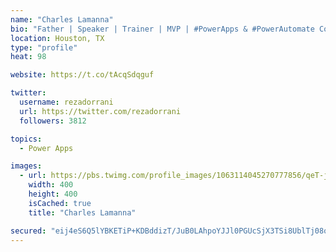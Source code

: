 ```yaml
---
name: "Charles Lamanna"
bio: "Father | Speaker | Trainer | MVP | #PowerApps & #PowerAutomate Community Super User | YouTuber Right-pointing triangle http://youtube.com/c/rezadorrani | Learn - Share - Clockwise rightwards and leftwards open circle arrows"
location: Houston, TX
type: "profile"
heat: 98

website: https://t.co/tAcqSdqguf

twitter:
  username: rezadorrani
  url: https://twitter.com/rezadorrani
  followers: 3812

topics:
  - Power Apps

images:
  - url: https://pbs.twimg.com/profile_images/1063114045270777856/qeT-jpWr_400x400.jpg
    width: 400
    height: 400
    isCached: true
    title: "Charles Lamanna"

secured: "eij4eS6Q5lYBKETiP+KDBddizT/JuB0LAhpoYJJl0PGUcSjX3TSi8UblTj08o8glXCkMqbDPHR8kiMEwBKBWalhZkipxX0ErTTvPVzDvQRx4QlZDBWnVE7+aZ/SAWUt8YycZSVMrPrSqQo5nXGUKqyNp0iheyVYKhMsWjkzT7mTODRFl+rAXUcjCTKjJmqdC8DCSzSZcMySC57tC/Foal72IJcNXBFr2Yr2yWobCp9z6ogt5uQOEWIdVOU+utMCi9GnUtttTTTIbtj9EFuG4jVcDONEml+mc5CR8etSXgOWKnb1uKoHpOfUR8liHsSiXZbhlUOpvMbvkTc6RWfdHiN/J0LYK7ctYwjZ11YVOMbopV2Gmt2ArcuprA5DmEZPfMVu7mg+RmKuLEqeFN8YFHzC3hoakizdbsbDxR+mwsQk=;yQLSGHt8W/p8ZLYk4MWIbQ=="
---
```


